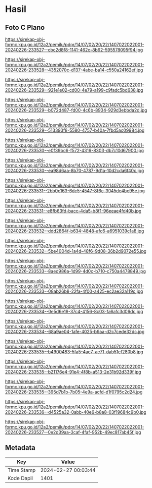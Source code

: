 # Hasil

## Foto C Plano

https://sirekap-obj-formc.kpu.go.id/12a2/pemilu/pdpr/14/07/02/20/22/1407022022001-20240226-233527--cbc2d8f8-1141-462c-8b62-595578095f94.jpg

https://sirekap-obj-formc.kpu.go.id/12a2/pemilu/pdpr/14/07/02/20/22/1407022022001-20240226-233528--4352070c-d137-4abe-ba14-c550a24162ef.jpg

https://sirekap-obj-formc.kpu.go.id/12a2/pemilu/pdpr/14/07/02/20/22/1407022022001-20240226-233529--921e1e02-cd00-4e79-a199-c9fadc5bd638.jpg

https://sirekap-obj-formc.kpu.go.id/12a2/pemilu/pdpr/14/07/02/20/22/1407022022001-20240226-233529--b072d487-fd00-4c6b-8934-929d3ebbda2d.jpg

https://sirekap-obj-formc.kpu.go.id/12a2/pemilu/pdpr/14/07/02/20/22/1407022022001-20240226-233529--513393f8-5580-4757-b40a-7fbd5ac09984.jpg

https://sirekap-obj-formc.kpu.go.id/12a2/pemilu/pdpr/14/07/02/20/22/1407022022001-20240226-233530--e0f39bc6-f572-4316-8303-db7c10d67900.jpg

https://sirekap-obj-formc.kpu.go.id/12a2/pemilu/pdpr/14/07/02/20/22/1407022022001-20240226-233530--ea98d6aa-8b70-4787-9d1a-10d2cda6f40c.jpg

https://sirekap-obj-formc.kpu.go.id/12a2/pemilu/pdpr/14/07/02/20/22/1407022022001-20240226-233531--2bb0c163-6dc5-4547-8f6c-3045de4bc95e.jpg

https://sirekap-obj-formc.kpu.go.id/12a2/pemilu/pdpr/14/07/02/20/22/1407022022001-20240226-233531--e8fb63fd-bacc-4da5-b8f1-96eeae4fd40b.jpg

https://sirekap-obj-formc.kpu.go.id/12a2/pemilu/pdpr/14/07/02/20/22/1407022022001-20240226-233532--ddd2864f-b634-4848-afc6-a6951039c1a8.jpg

https://sirekap-obj-formc.kpu.go.id/12a2/pemilu/pdpr/14/07/02/20/22/1407022022001-20240226-233532--5be4004d-1a4d-48f6-9d08-36b2d9072e55.jpg

https://sirekap-obj-formc.kpu.go.id/12a2/pemilu/pdpr/14/07/02/20/22/1407022022001-20240226-233533--8aed986a-1d99-4d0c-b710-c750a4478849.jpg

https://sirekap-obj-formc.kpu.go.id/12a2/pemilu/pdpr/14/07/02/20/22/1407022022001-20240226-233533--08ab26b8-22fa-4f00-a425-ec2ae32a119c.jpg

https://sirekap-obj-formc.kpu.go.id/12a2/pemilu/pdpr/14/07/02/20/22/1407022022001-20240226-233534--0e5d6e19-37c4-4156-8c03-fa6afc3d06dc.jpg

https://sirekap-obj-formc.kpu.go.id/12a2/pemilu/pdpr/14/07/02/20/22/1407022022001-20240226-233534--68a9ae04-1afe-4025-b9aa-d2c7cede32dc.jpg

https://sirekap-obj-formc.kpu.go.id/12a2/pemilu/pdpr/14/07/02/20/22/1407022022001-20240226-233535--b4900483-5fa5-4ac7-ae71-dab51ef280b8.jpg

https://sirekap-obj-formc.kpu.go.id/12a2/pemilu/pdpr/14/07/02/20/22/1407022022001-20240226-233535--b21176e4-91e4-4f8b-a513-2e31b92d339f.jpg

https://sirekap-obj-formc.kpu.go.id/12a2/pemilu/pdpr/14/07/02/20/22/1407022022001-20240226-233535--395d7b1b-7b05-4e9a-acfd-d1f0795c2d24.jpg

https://sirekap-obj-formc.kpu.go.id/12a2/pemilu/pdpr/14/07/02/20/22/1407022022001-20240226-233536--d4525a32-0abb-40e6-b8a8-03f19684c9b0.jpg

https://sirekap-obj-formc.kpu.go.id/12a2/pemilu/pdpr/14/07/02/20/22/1407022022001-20240226-233527--0e2d39aa-3caf-4faf-952b-49ec817ab45f.jpg


## Metadata

| Key        | Value               |
| ---------- | ------------------- |
| Time Stamp | 2024-02-27 00:03:44 |
| Kode Dapil | 1401                |



